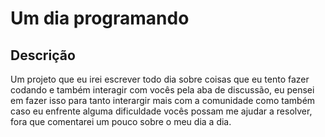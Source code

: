 # Um dia programando

## Descrição

Um projeto que eu irei escrever todo dia sobre coisas que eu tento fazer codando e também interagir com vocês pela aba de discussão, eu pensei em fazer isso para tanto interargir mais com a comunidade como também caso eu enfrente alguma dificuldade vocês possam me ajudar a resolver, fora que comentarei um pouco sobre o meu dia a dia.
